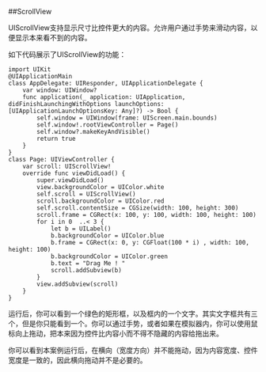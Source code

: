 
##ScrollView

UIScrollView支持显示尺寸比控件更大的内容。允许用户通过手势来滑动内容，以便显示本来看不到的内容。

如下代码展示了UIScrollView的功能：

    import UIKit
    @UIApplicationMain
    class AppDelegate: UIResponder, UIApplicationDelegate {
        var window: UIWindow?
        func application(_ application: UIApplication, didFinishLaunchingWithOptions launchOptions: [UIApplicationLaunchOptionsKey: Any]?) -> Bool {
            self.window = UIWindow(frame: UIScreen.main.bounds)
            self.window!.rootViewController = Page()
            self.window?.makeKeyAndVisible()
            return true
        }
    }
    class Page: UIViewController {
        var scroll: UIScrollView!
        override func viewDidLoad() {
            super.viewDidLoad()
            view.backgroundColor = UIColor.white
            self.scroll = UIScrollView()
            scroll.backgroundColor = UIColor.red
            self.scroll.contentSize = CGSize(width: 100, height: 300)
            scroll.frame = CGRect(x: 100, y: 100, width: 100, height: 100)
            for i in 0  ..< 3 {
                let b = UILabel()
                b.backgroundColor = UIColor.blue
                b.frame = CGRect(x: 0, y: CGFloat(100 * i) , width: 100, height: 100)
                b.backgroundColor = UIColor.green
                b.text = "Drag Me ! "
                scroll.addSubview(b)
            }
            view.addSubview(scroll)
        }
    }

运行后，你可以看到一个绿色的矩形框，以及框内的一个文字。其实文字框共有三个，但是你只能看到一个。你可以通过手势，或者如果在模拟器内，你可以使用鼠标向上拖动，把本来因为控件比内容小而不得不隐藏的内容给拖出来。

你可以看到本案例运行后，在横向（宽度方向）并不能拖动，因为内容宽度、控件宽度是一致的，因此横向拖动并不是必要的。